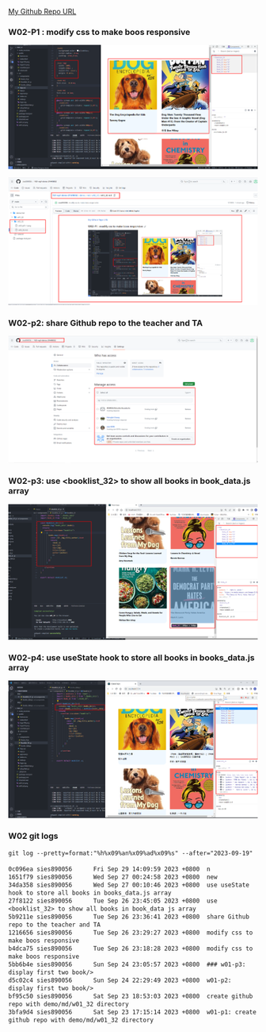 [My Github Repo URL](https://github.com/sies890056/1121-wp1-demo-211418032/tree/main)
### W02-P1 : modify css to make boos responsive

![](w02-p01-1.png)

![](w02-p01-2.png)

### W02-p2: share Github repo to the teacher and TA

![](w02-p2.png)

### W02-p3: use <booklist_32> to show all books in book_data.js array

![](w02-p3.png)

### W02-p4: use useState hook to store all books in books_data.js array

![](w02-p4.png)

### W02 git logs

```
git log --pretty=format:"%h%x09%an%x09%ad%x09%s" --after="2023-09-19"

0c096ea sies890056      Fri Sep 29 14:09:59 2023 +0800  n
1651f79 sies890056      Wed Sep 27 00:24:58 2023 +0800  new
34da358 sies890056      Wed Sep 27 00:10:46 2023 +0800  use useState hook to store all books in books_data.js array
27f8122 sies890056      Tue Sep 26 23:45:05 2023 +0800  use <booklist_32> to show all books in book_data js array
5b9211e sies890056      Tue Sep 26 23:36:41 2023 +0800  share Github repo to the teacher and TA
1216656 sies890056      Tue Sep 26 23:29:27 2023 +0800  modify css to make boos responsive
b4dca75 sies890056      Tue Sep 26 23:18:28 2023 +0800  modify css to make boos responsive
5bb6b4e sies890056      Sun Sep 24 23:05:57 2023 +0800  ### w01-p3: display first two book/>
d5c02c4 sies890056      Sun Sep 24 22:29:49 2023 +0800  w01-p2: display first two book/>
bf95c50 sies890056      Sat Sep 23 18:53:03 2023 +0800  create github repo with demo/md/w01_32 directory
3bfa9d4 sies890056      Sat Sep 23 17:15:14 2023 +0800  w01-p1: create github repo with demo/md/w01_32 directory
```